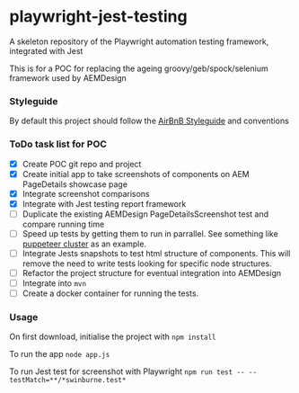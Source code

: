# playwright-jest-testing
A skeleton repository of the Playwright automation testing framework, integrated with Jest

This is for a POC for replacing the ageing groovy/geb/spock/selenium framework used by AEMDesign

### Styleguide
By default this project should follow the [AirBnB Styleguide](https://github.com/airbnb/javascript) and conventions

### ToDo task list for POC
- [x] Create POC git repo and project
- [x] Create initial app to take screenshots of components on AEM PageDetails showcase page
- [x] Integrate screenshot comparisons
- [x] Integrate with Jest testing report framework
- [ ] Duplicate the existing AEMDesign PageDetailsScreenshot test and compare running time
- [ ] Speed up tests by getting them to run in parrallel. See something like [puppeteer cluster](https://github.com/thomasdondorf/puppeteer-cluster) as an example.
- [ ] Integrate Jests snapshots to test html structure of components. This will remove the need to write tests looking for specific node structures.
- [ ] Refactor the project structure for eventual integration into AEMDesign
- [ ] Integrate into `mvn`
- [ ] Create a docker container for running the tests.

### Usage
On first download, initialise the project with `npm install`

To run the app `node app.js`

To run Jest test for screenshot with Playwright `npm run test -- --testMatch=**/*swinburne.test*`